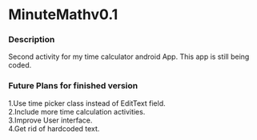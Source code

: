 # MinuteMathv0.1
### Description
Second activity for my time calculator android App. This app is still being coded.

### Future Plans for finished version
1.Use time picker class instead of EditText field. <br/>
2.Include more time calculation activities.<br/>
3.Improve User interface. <br/>
4.Get rid of hardcoded text. <br/>
